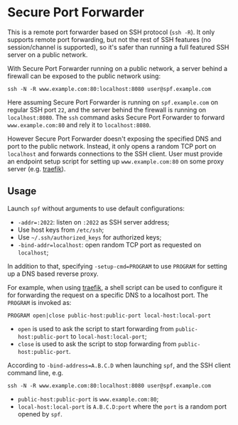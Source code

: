 # Secure Port Forwarder

This is a remote port forwarder based on SSH protocol (`ssh -R`).
It only supports remote port forwarding, but not the rest of SSH features (no session/channel is supported),
so it's safer than running a full featured SSH server on a public network.

With Secure Port Forwarder running on a public network,
a server behind a firewall can be exposed to the public network using:

```shell
ssh -N -R www.example.com:80:localhost:8080 user@spf.example.com
```

Here assuming Secure Port Forwarder is running on `spf.example.com` on regular SSH port `22`,
and the server behind the firewall is running on `localhost:8080`.
The `ssh` command asks Secure Port Forwarder to forward `www.example.com:80` and rely it to `localhost:8080`.

However Secure Port Forwarder doesn't exposing the specified DNS and port to the public network.
Instead, it only opens a random TCP port on `localhost` and forwards connections to the SSH client.
User must provide an endpoint setup script for setting up `www.example.com:80` on some proxy server
(e.g. [traefik](https://github.com/containous/traefik)).

## Usage

Launch `spf` without arguments to use default configurations:

- `-addr=:2022`: listen on `:2022` as SSH server address;
- Use host keys from `/etc/ssh`;
- Use `~/.ssh/authorized_keys` for authorized keys;
- `-bind-addr=localhost`: open random TCP port as requested on `localhost`;

In addition to that, specifying `-setup-cmd=PROGRAM` to use `PROGRAM` for setting up a DNS based reverse proxy.

For example, when using [traefik](https://github.com/containous/traefik), a shell script can be used to configure it
for forwarding the request on a specific DNS to a localhost port.
The `PROGRAM` is invoked as:

```
PROGRAM open|close public-host:public-port local-host:local-port
```

- `open` is used to ask the script to start forwarding from `public-host:public-port` to `local-host:local-port`;
- `close` is used to ask the script to stop forwarding from `public-host:public-port`.

According to `-bind-address=A.B.C.D` when launching `spf`, and the SSH client command line, e.g.

```shell
ssh -N -R www.example.com:80:localhost:8080 user@spf.example.com
```

- `public-host:public-port` is `www.example.com:80`;
- `local-host:local-port` is `A.B.C.D:port` where the `port` is a random port opened by `spf`.
